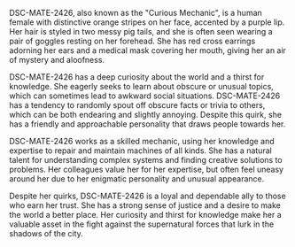 DSC-MATE-2426, also known as the "Curious Mechanic", is a human female with distinctive orange stripes on her face, accented by a purple lip. Her hair is styled in two messy pig tails, and she is often seen wearing a pair of goggles resting on her forehead. She has red cross earrings adorning her ears and a medical mask covering her mouth, giving her an air of mystery and aloofness.

DSC-MATE-2426 has a deep curiosity about the world and a thirst for knowledge. She eagerly seeks to learn about obscure or unusual topics, which can sometimes lead to awkward social situations. DSC-MATE-2426 has a tendency to randomly spout off obscure facts or trivia to others, which can be both endearing and slightly annoying. Despite this quirk, she has a friendly and approachable personality that draws people towards her.

DSC-MATE-2426 works as a skilled mechanic, using her knowledge and expertise to repair and maintain machines of all kinds. She has a natural talent for understanding complex systems and finding creative solutions to problems. Her colleagues value her for her expertise, but often feel uneasy around her due to her enigmatic personality and unusual appearance.

Despite her quirks, DSC-MATE-2426 is a loyal and dependable ally to those who earn her trust. She has a strong sense of justice and a desire to make the world a better place. Her curiosity and thirst for knowledge make her a valuable asset in the fight against the supernatural forces that lurk in the shadows of the city.